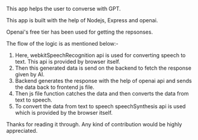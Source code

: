 This app helps the user to converse with GPT.

This app is built with the help of Nodejs, Express and openai.

Openai's free tier has been used for getting the repsonses.

The flow of the logic is as mentioned below:-

1) Here, webkitSpeechRecognition api is used for converting speech to text. This api is provided by browser itself.
2) Then this generated data is send on the backend to fetch the response given by AI.
3) Backend generates the response with the help of openai api and sends the data back to frontend js file.
4) Then js file function catches the data and then converts the data from text to speech.
5) To convert the data from text to speech speechSynthesis api is used which is provided by the browser itself.

Thanks for reading it through. Any kind of contribution would be highly appreciated.